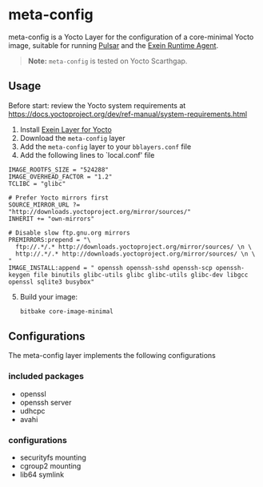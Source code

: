 # meta-config
meta-config is a Yocto Layer for the configuration of a core-minimal Yocto image, suitable for running [Pulsar](https://github.com/exein-io/pulsar) and the [Exein Runtime Agent](https://www.exein.io/platform/exein-runtime).

> **Note:** `meta-config` is tested on Yocto Scarthgap.

## Usage
Before start: review the Yocto system requirements at
https://docs.yoctoproject.org/dev/ref-manual/system-requirements.html

1. Install [Exein Layer for Yocto](https://github.com/exein-io/meta-exein?tab=readme-ov-file)
2. Download the `meta-config` layer
3. Add the `meta-config` layer to your `bblayers.conf` file
4. Add the following lines to `local.conf' file
```
IMAGE_ROOTFS_SIZE = "524288"
IMAGE_OVERHEAD_FACTOR = "1.2"
TCLIBC = "glibc"

# Prefer Yocto mirrors first
SOURCE_MIRROR_URL ?= "http://downloads.yoctoproject.org/mirror/sources/"
INHERIT += "own-mirrors"

# Disable slow ftp.gnu.org mirrors
PREMIRRORS:prepend = "\
  ftp://.*/.* http://downloads.yoctoproject.org/mirror/sources/ \n \
  http://.*/.* http://downloads.yoctoproject.org/mirror/sources/ \n \
"
IMAGE_INSTALL:append = " openssh openssh-sshd openssh-scp openssh-keygen file binutils glibc-utils glibc glibc-utils glibc-dev libgcc openssl sqlite3 busybox"
```
5. Build your image:
    ```bash
    bitbake core-image-minimal
    ```

## Configurations
The meta-config layer implements the following configurations
### included packages
- openssl
- openssh server
- udhcpc
- avahi

### configurations
- securityfs mounting
- cgroup2 mounting
- lib64 symlink
